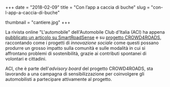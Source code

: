 +++
date = "2018-02-09"
title = "Con l’app a caccia di buche"
slug = "con-l-app-a-caccia-di-buche"

thumbnail = "cantiere.jpg"
+++

La rivista online "L'automobile" dell'Automobile Club d'Italia&nbsp;(ACI) ha appena [pubblicato un articolo su SmartRoadSense](http://www.lautomobile.aci.it/articoli/2018/02/09/con-lapp-a-caccia-di-buche.html) e su [progetto CROWD4ROADS](http://www.c4rs.eu), raccontando come i progetti di *innovazione sociale* come questi possano produrre un grosso impatto sulla comunità e sulle modalità in cui si affrontano problemi di sostenibilità, grazie ai contributi spontanei di volontari e cittadini.

ACI, che è parte dell'*advisory board* del progetto CROWD4ROADS, sta lavorando a una campagna di sensibilizzazione per coinvolgere gli automobilisti a partecipare attivamente al progetto.
